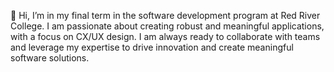 👋 Hi, I’m in my final term in the software development program at Red River College. I am passionate about creating robust and meaningful applications, with a focus on CX/UX design.
I am always ready to collaborate with teams and leverage my expertise to drive innovation and create meaningful software solutions.

<!---
edwardhwseo/edwardhwseo is a ✨ special ✨ repository because its `README.md` (this file) appears on your GitHub profile.
You can click the Preview link to take a look at your changes.
--->
